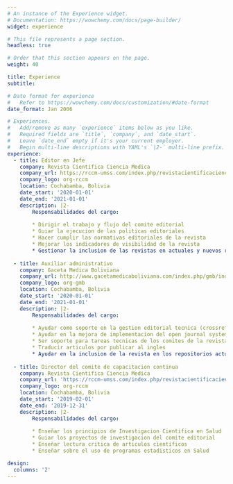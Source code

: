 ```yaml
---
# An instance of the Experience widget.
# Documentation: https://wowchemy.com/docs/page-builder/
widget: experience

# This file represents a page section.
headless: true

# Order that this section appears on the page.
weight: 40

title: Experience
subtitle:

# Date format for experience
#   Refer to https://wowchemy.com/docs/customization/#date-format
date_format: Jan 2006

# Experiences.
#   Add/remove as many `experience` items below as you like.
#   Required fields are `title`, `company`, and `date_start`.
#   Leave `date_end` empty if it's your current employer.
#   Begin multi-line descriptions with YAML's `|2-` multi-line prefix.
experience:
  - title: Editor en Jefe 
    company: Revista Cientifica Ciencia Medica
    company_url: https://rccm-umss.com/index.php/revistacientificacienciamedica
    company_logo: org-rccm
    location: Cochabamba, Bolivia
    date_start: '2020-01-01'
    date_end: '2021-01-01'
    description: |2-
        Responsabilidades del cargo:
        
        * Dirigir el trabajo y flujo del comite editorial 
        * Guiar la ejecucion de las politicas editoriales
        * Hacer cumplir las normativas editoriales de la revista
        * Mejorar los indicadores de visibilidad de la revista 
        * Gestionar la inclusion de las revistas en actuales y nuevos repositorios digitales (Repositorios: DOAJ, LATINDEX 2.0, MIAR, CROSSREF METADATA, DIALNET, REDIB, SCIELOÇ)
  
  - title: Auxiliar administrativo
    company: Gaceta Medica Boliviana
    company_url: http://www.gacetamedicaboliviana.com/index.php/gmb/index
    company_logo: org-gmb
    location: Cochabamba, Bolivia
    date_start: '2020-01-01'
    date_end: '2021-01-01'
    description: |2-
        Responsabilidades del cargo:
        
        * Ayudar como soporte en la gestion editorial tecnica (crossref-metadata, doi metadata, crossmark metadata)
        * Ayudar en la mejora de implementacion del open journal systems 3.3
        * Ser soporte para tareas tecnicas de los comites de la revista
        * Traducir articulos por publicar al ingles
        * Ayudar en la inclusion de la revista en los repositorios actuales y nuevos: DOAJ, LATINDEX 2.0, MIAR, CROSSREF METADATA, DIALNET, REDIB, SCOPUS, EMBASE
        
  - title: Director del comite de capacitacion continua
    company: Revista Cientifica Ciencia Medica
    company_url: 'https://rccm-umss.com/index.php/revistacientificacienciamedica'
    company_logo: org-rccm
    location: Cochabamba, Bolivia
    date_start: '2019-02-01'
    date_end: '2019-12-31'
    description: |2-
        Responsabilidades del cargo:
        
        * Enseñar los principios de Investigacion Cientifica en Salud
        * Guiar los proyectos de investigacion del comite editorial
        * Enseñar lectura critica de articulos cientificos
        * Enseñar sobre el uso de programas estadisticos en Salud

design:
  columns: '2'
---
```

